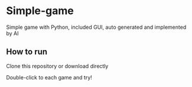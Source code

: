# Simple-game
Simple game with Python, included GUI, auto generated and implemented by AI

## How to run 

Clone this repository or download directly

Double-click to each game and try!
